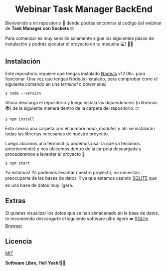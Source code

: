 # <div align="center">Webinar Task Manager BackEnd</div>

Bienvenido a mi repositorio 📂️ donde podrás encontrar el codigo del webinar de **Task Manager con Sockets** 🤓️

Para comenzar es muy sencillo solamente sigue los siguientes pasos de instalación y podrás ejecutar el proyecto en tu máquina 💻️! 🤩️🤩️

## Instalación

Este repositorio requiere que tengas instalado [NodeJs](https://nodejs.org/es/) v12.06+ para funcionar.
Una vez que tengas NodeJs instalado, para comprobar corre el siguiente comando en una _terminal_ o _power shell_

```
$ node --version
```

Ahora descarga el repositorio y luego instala las _dependencies_ (o librerias 📚) de la siguiente manera dentro de la carpeta del repositorio: 🤓️

```
$ npm install
```

Esto creará una carpeta con el nombre _node_modules_ y ahí se instalarán todas las librerias necesarias de nuestro proyecto.

Luego abramos una terminal (o podemos usar la que ya teníamos anteriormente) y nos ubicamos dentro de la carpeta descargada y procederemos a levantar el proyecto 🚀


```
$ npm start
```

Ya estámos! Ya podemos levantar nuestro proyecto, no necesitas preocuparte de las bases de datos 🗄️ ya que estamos usando [SQLITE](https://www.sqlite.org/index.html) que es una base de datos muy ligera.


## Extras

Si quieres visualizar los datos que se han almacenado en la base de datos, te recomiendo descargarte el siguiente software ultra ligero ➡️ [SQLite Browser](https://sqlitebrowser.org/dl/)

## Licencia

[MIT](https://opensource.org/licenses/MIT)

**Software Libre, Hell Yeah!🤙️🤙️**

